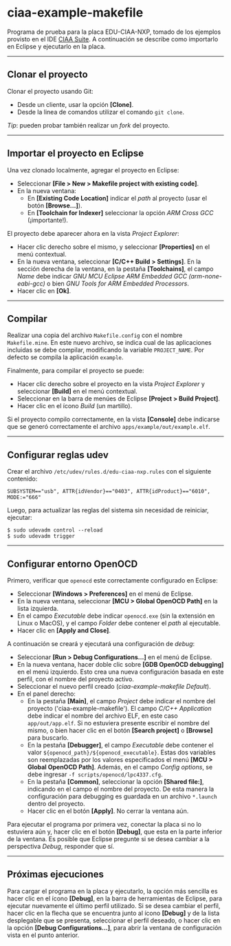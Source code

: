 # ciaa-example-makefile
Programa de prueba para la placa EDU-CIAA-NXP, tomado de los ejemplos provisto en el IDE [CIAA Suite](https://github.com/ciaa/Software-IDE/releases). A continuación se describe como importarlo en Eclipse y ejecutarlo en la placa.

---

## Clonar el proyecto
Clonar el proyecto usando Git:
* Desde un cliente, usar la opción **[Clone]**.
* Desde la linea de comandos utilizar el comando `git clone`.

*Tip*: pueden probar también realizar un *fork* del proyecto.

---

## Importar el proyecto en Eclipse
Una vez clonado localmente, agregar el proyecto en Eclipse:
* Seleccionar **[File > New > Makefile project with existing code]**. 
* En la nueva ventana:
    * En **[Existing Code Location]** indicar el *path* al proyecto (usar el botón **[Browse...]**).
    * En **[Toolchain for Indexer]** seleccionar la opción *ARM Cross GCC* (¡importante!).

El proyecto debe aparecer ahora en la vista *Project Explorer*: 
* Hacer clic derecho sobre el mismo, y seleccionar **[Properties]** en el menú contextual.
* En la nueva ventana, seleccionar **[C/C++ Build > Settings]**. En la sección derecha de la ventana, en la pestaña **[Toolchains]**, el campo *Name* debe indicar *GNU MCU Eclipse ARM Embedded GCC (arm-none-eabi-gcc)* o bien *GNU Tools for ARM Embedded Processors*.
* Hacer clic en **[Ok]**.

---

## Compilar
Realizar una copia del archivo `Makefile.config` con el nombre `Makefile.mine`. En este nuevo archivo, se indica cual de las aplicaciones incluidas se debe compilar, modificando la variable `PROJECT_NAME`. Por defecto se compila la aplicación `example`.

Finalmente, para compilar el proyecto se puede:
* Hacer clic derecho sobre el proyecto en la vista *Project Explorer* y seleccionar **[Build]** en el menú contextual.
* Seleccionar en la barra de menúes de Eclipse **[Project > Build Project]**.
* Hacer clic en el ícono *Build* (un martillo).

Si el proyecto compilo correctamente, en la vista **[Console]** debe indicarse que se generó correctamente el archivo `apps/example/out/example.elf`.

---

## Configurar reglas udev

Crear el archivo `/etc/udev/rules.d/edu-ciaa-nxp.rules` con el siguiente contenido:

```
SUBSYSTEM=="usb", ATTR{idVendor}=="0403", ATTR{idProduct}=="6010", MODE:="666"
```

Luego, para actualizar las reglas del sistema sin necesidad de reiniciar, ejecutar:
```
$ sudo udevadm control --reload
$ sudo udevadm trigger
```

---

## Configurar entorno OpenOCD
Primero, verificar que `openocd` este correctamente configurado en Eclipse:
* Seleccionar **[Windows > Preferences]** en el menú de Eclipse.
* En la nueva ventana, seleccionar **[MCU > Global OpenOCD Path]** en la lista izquierda.
* En el campo *Executable* debe indicar `openocd.exe` (sin la extensión en Linux o MacOS), y el campo *Folder* debe contener el *path* al ejecutable.
* Hacer clic en **[Apply and Close]**.

A continuación se creará y ejecutará una configuración de *debug*:
* Seleccionar **[Run > Debug Configurations...]** en el menú de Eclipse.
* En la nueva ventana, hacer doble clic sobre **[GDB OpenOCD debugging]** en el menú izquierdo. Esto crea una nueva configuración basada en este perfil, con el nombre del proyecto activo.
* Seleccionar el nuevo perfil creado (*ciaa-example-makefile Default*).
* En el panel derecho:
    * En la pestaña **[Main]**, el campo *Project* debe indicar el nombre del proyecto ('ciaa-example-makefile'). El campo *C/C++ Application* debe indicar el nombre del archivo ELF, en este caso `app/out/app.elf`. Si no estuviera presente escribir el nombre del mismo, o bien hacer clic en el botón **[Search project]** o **[Browse]** para buscarlo.
    * En la pestaña **[Debugger]**, el campo *Executable* debe contener el valor `${openocd_path}/${openocd_executable}`. Estas dos variables son reemplazadas por los valores especificados el menú **[MCU > Global OpenOCD Path]**. Además, en el campo *Config options*, se debe ingresar `-f scripts/openocd/lpc4337.cfg`.
    * En la pestaña **[Common]**, seleccionar la opción **[Shared file:]**, indicando en el campo el nombre del proyecto. De esta manera la configuración para debugging es guardada en un archivo `*.launch` dentro del proyecto.
    * Hacer clic en el botón **[Apply]**. No cerrar la ventana aún.
    
Para ejecutar el programa por primera vez, conectar la placa si no lo estuviera aún y, hacer clic en el botón **[Debug]**, que esta en la parte inferior de la ventana. Es posible que Eclipse pregunte si se desea cambiar a la perspectiva *Debug*, responder que sí.

---
    
## Próximas ejecuciones
Para cargar el programa en la placa y ejecutarlo, la opción más sencilla es hacer clic en el ícono **[Debug]**, en la barra de herramientas de Eclipse, para ejecutar nuevamente el último perfil utilizado. Si se desea cambiar el perfil, hacer clic en la flecha que se encuentra junto al ícono **[Debug]** y de la lista desplegable que se presenta, seleccionar el perfil deseado, o hacer clic en la opción **[Debug Configurations...]**, para abrir la ventana de configuración vista en el punto anterior.
